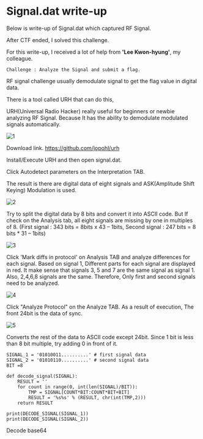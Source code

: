 
# Signal.dat write-up

Below is write-up of Signal.dat which captured RF Signal.

After CTF ended, I solved this challenge.

For this write-up, I received a lot of help from **'Lee Kwon-hyung'**, my colleague.

```Challenge : Analyze the Signal and submit a flag.```

RF signal challenge usually demodulate signal to get the flag value in digital data.

There is a tool called URH that can do this,

URH(Universal Radio Hacker) really useful for beginners or newbie analyzing RF Signal. Because It has the ability to demodulate modulated signals automatically.

![1](https://user-images.githubusercontent.com/614361/97012727-245e7000-1583-11eb-9f3e-63ee625f680b.png)

Download link.
https://github.com/jopohl/urh

Install/Execute URH and then open signal.dat.

Click Autodetect parameters on the Interpretation TAB.

The result is there are digital data of eight signals and ASK(Amplitude Shift Keying) Modulation is used.

![2](https://user-images.githubusercontent.com/614361/97018268-eadd3300-1589-11eb-849c-7319dc686385.png)

Try to split the digital data by 8 bits and convert it into ASCII code. But If check on the Analysis tab, all eight signals are missing by one in multiples of 8. 
(First signal : 343 bits = 8bits x 43 – 1bits, Second signal : 247 bits = 8 bits * 31 – 1bits)

![3](https://user-images.githubusercontent.com/614361/97020552-a606cb80-158c-11eb-8382-fb233ff08012.png)

Click 'Mark diffs in protocol' on Analysis TAB and analyze differences for each signal.
Based on signal 1, Different parts for each signal are displayed in red. It make sense that signals 3, 5 and 7 are the same signal as signal 1. Also, 2,4,6,8 signals are the same.
Therefore, Only first and second signals need to be analyzed.

![4](https://user-images.githubusercontent.com/614361/97021423-caaf7300-158d-11eb-8b03-6857ad56c7eb.png)

Click "Analyze Protocol" on the Analyze TAB. As a result of execution, The front 24bit is the data of sync.

![5](https://user-images.githubusercontent.com/614361/97022298-e6ffdf80-158e-11eb-9c76-2d8c2366845f.png)

Converts the rest of the data to ASCII code except 24bit. Since 1 bit is less than 8 bit multiple, try adding 0 in front of it.

```
SIGNAL_1 = '01010011..........' # first signal data
SIGNAL_2 = '01010110..........' # second signal data
BIT =8

def decode_signal(SIGNAL):
	RESULT = ''
	for count in range(0, int(len(SIGNAL)/BIT)):
		TMP = SIGNAL[COUNT*BIT:COUNT*BIT+BIT]
		RESULT = '%s%s' % (RESULT, chr(int(TMP,2)))
	return RESULT

print(DECODE_SIGNAL(SIGNAL_1))
print(DECODE_SIGNAL(SIGNAL_2))
```
Decode base64





